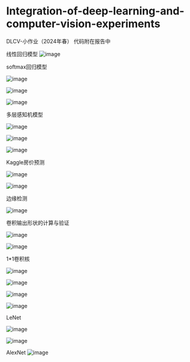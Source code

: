 # Integration-of-deep-learning-and-computer-vision-experiments
DLCV-小作业（2024年春）
代码附在报告中

线性回归模型
![image](https://github.com/user-attachments/assets/9513d3f5-dc89-47a3-b17d-08d0058a1677)


softmax回归模型

![image](https://github.com/user-attachments/assets/9f369bf1-c2bc-486f-9cd3-556fc0c92e2a)

![image](https://github.com/user-attachments/assets/0e67e5cc-0494-480f-bd5d-9b8927b4cf02)

![image](https://github.com/user-attachments/assets/c7ac31c6-5a15-4338-a0fe-23080b1d97e2)

多层感知机模型

![image](https://github.com/user-attachments/assets/d4ca9c5b-955a-4e5b-b183-ab8cc9ed6954)

![image](https://github.com/user-attachments/assets/5fe975a0-6cea-42b1-8972-bea26f44e9de)

![image](https://github.com/user-attachments/assets/242175d1-39f4-4bff-8959-c635f2e736cb)

Kaggle房价预测

![image](https://github.com/user-attachments/assets/1a7ff282-a7ff-4c7b-9723-a171122d7feb)

![image](https://github.com/user-attachments/assets/f3cf8dbb-fb53-4cbb-a226-cf45e5648627)

边缘检测

![image](https://github.com/user-attachments/assets/cd8567e3-4cfc-45d4-b13a-31eb71ad599b)

卷积输出形状的计算与验证

![image](https://github.com/user-attachments/assets/ec726a0e-a6f5-4d62-bb20-490d8a5066bc)

![image](https://github.com/user-attachments/assets/63e7c0ae-31e1-4e96-b64d-d9867315661c)

1*1卷积核

![image](https://github.com/user-attachments/assets/73072225-0ed9-4176-a9d1-811c98c20115)

![image](https://github.com/user-attachments/assets/559a883d-ee9d-47d6-a93c-7b924de9dae0)

![image](https://github.com/user-attachments/assets/ae7c1907-f1eb-414f-ae1e-3eb90a127b3f)

![image](https://github.com/user-attachments/assets/7952f2a3-c228-419d-a57c-ed392fb5a2eb)

LeNet

![image](https://github.com/user-attachments/assets/de0b7d74-e4c0-4b7b-b133-11ef421117cf)

![image](https://github.com/user-attachments/assets/accfd230-0af2-406a-b17a-830bffc2fba1)

AlexNet
![image](https://github.com/user-attachments/assets/04209eb4-118d-4b87-a395-e8866a5ff375)

